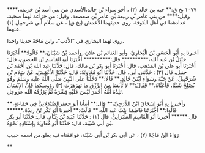 ١٠٧٧ بخ ق:** حبة بن خالد (٣) ، أخو سواء بْن خالد،الأسدي من بني أسد بْن خزيمة،**** وقيل:**** من بني عامر بْن ربيعة بْن عامر بْن صعصعة، وقيل: من خزاعة لهما صحبة، عدادهما في أهل الكوفة، روى حديثهما الأعمش (بخ ق) ، عن سلام أبي شرحبيل (١) عنهما.

روى لهما البخاري في "الأدب"، وابن مَاجَهْ حديثا واحدا.

أخبرنا بِهِ أَبُو الْحَسَنِ بْنُ الْبُخَارِيِّ، وأبو الغنائم بْن علان، وأحمد بْنُ شَيْبَانَ،** قَالُوا:** أَخْبَرَنَا حَنْبَلُ بْن عَبد الله،********** قال:********** أَخْبَرَنَا أبو القاسم بْن الحصين، قال: أَخْبَرَنَا أبو علي بْن المذهب، قال: أَخْبَرَنَا أبو بكر بْن مالك، قال: حَدَّثَنَا عَبد الله بْن أَحْمَد بْن حنبل، قال (٢) : حَدَّثني أبي، قال: حَدَّثَنَا أَبُو مُعَاوِيَةُ: قال: حَدَّثَنَا الأَعْمَشُ، عَنْ سَلامِ بْنِ شُرَحْبِيلَ، عَنْ حَبَّةَ وسَوَاءِ ابْنَيْ خَالِدٍ،** قَالا:** دَخَلْنَا على النَّبِيّ صَلَّى اللَّهُ عليه وسَلَّمَ وهُوَ يُصْلِحُ شَيْئًا، فَأَعَنَّاهُ،** فَقَالَ:** لا تَأْيَسَا مِنَ الرِّزْقِ ما تهزهزت (٣) رؤوسكما فَإِنَّ الإِنْسَانَ تَلِدُهُ أُمُّهُ أَحْمَرَ لَيْسَ عَلَيْهِ قِشْرَةٌ ثُمَّ يَرْزُقُهُ الله عزوجل.

وأخبرنا بِهِ أَبُو إِسْحَاقَ ابْنُ الدَّرَجِيِّ،** قال:** أنبأنا أبو جعفرالصَّيْدَلانِيُّ فِي جَمَاعَةٍ،** قَالُوا:** أَخْبَرَتْنا فَاطِمَةُ بِنْتُ عَبد اللَّهِ،** قَالَتْ:** أخبرنا أَبُو بَكْرِ بْنُ رِيذَةَ،****** قال:****** أخبرنا أَبُو الْقَاسِمِ الطَّبَرَانِيُّ، قال (١) : حَدَّثَنَا عُبَيد بْنُ غَنَّامٍ، قال: حَدَّثَنَا أبو بكر بْن أَبي شَيْبَة، قال: حَدَّثَنَا أَبُو مُعَاوِيَةَ بِإِسْنَادِهِ نَحْوَهُ.

رَوَاهُ ابْنُ مَاجَهْ (٢) ، عَن أبي بكر بْن أَبي شَيْبَة، فوافقناه فيه بعلو.من اسمه حبيب

**